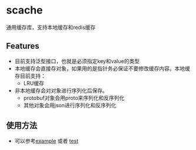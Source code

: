 # scache
通用缓存库，支持本地缓存和redis缓存

## Features
- 目前支持泛型接口，也就是必须指定key和value的类型
- 本地缓存会直接存对象，如果用的是指针务必保证不要修改缓存内容。本地缓存目前支持：
  - LRU缓存
- 非本地缓存会对对象进行序列化后保存。
  - protobuf对象会用proto来序列化和反序列化
  - 其他对象会用json进行序列化和反序列化

## 使用方法
- 可以参考[example](example/main.go) 或者 [test](cache_test.go)